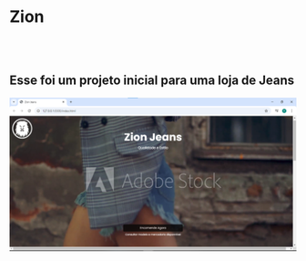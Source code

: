 <h1>Zion</h1>
<br>
<br>
<h2>Esse foi um projeto inicial para uma loja de Jeans</h2>
<img src="https://github.com/rodolfossilvadev/Zion/blob/master/img/Tela%20Zion.png?raw=true" alt="tela-desktop">

